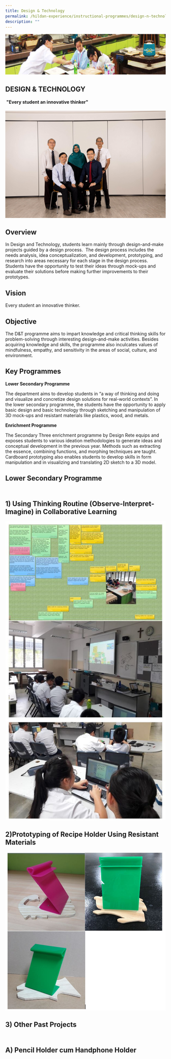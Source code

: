 ```yaml
---
title: Design & Technology
permalink: /hildan-experience/instructional-programmes/design-n-technology/
description: ""
---
```

![](/images/Instructional%20Programmes/D&T%20Banner.jpg)


## DESIGN & TECHNOLOGY


####  "Every student an innovative thinker"

![](/images/Instructional%20Programmes/D&T%201.jpg)


## Overview


In Design and Technology, students learn mainly through design-and-make projects guided by a design process.  The design process includes the needs analysis, idea conceptualization, and development, prototyping, and research into areas necessary for each stage in the design process. Students have the opportunity to test their ideas through mock-ups and evaluate their solutions before making further improvements to their prototypes.  

## Vision


Every student an innovative thinker.

## Objective


The D&T programme aims to impart knowledge and critical thinking skills for problem-solving through interesting design-and-make activities. Besides acquiring knowledge and skills, the programme also inculcates values of mindfulness, empathy, and sensitivity in the areas of social, culture, and environment.

## Key Programmes

**Lower Secondary Programme**

The department aims to develop students in “a way of thinking and doing and visualize and concretize design solutions for real-world contexts”. In the lower secondary programme, the students have the opportunity to apply basic design and basic technology through sketching and manipulation of 3D mock-ups and resistant materials like plastics, wood, and metals.

**Enrichment Programme**

The Secondary Three enrichment programme by Design Rete equips and exposes students to various ideation methodologies to generate ideas and conceptual development in the previous year. Methods such as extracting the essence, combining functions, and morphing techniques are taught. Cardboard prototyping also enables students to develop skills in form manipulation and in visualizing and translating 2D sketch to a 3D model.

## Lower Secondary Programme                                                                     
## 1) Using Thinking Routine (Observe-Interpret-Imagine) in Collaborative Learning


![](/images/Instructional%20Programmes/D&T%202.jpg)


## 2)Prototyping of Recipe Holder Using Resistant Materials


![](/images/Instructional%20Programmes/D&T%203.jpg)


## 3) Other Past Projects                                                                                 


## A) Pencil Holder cum Handphone Holder

